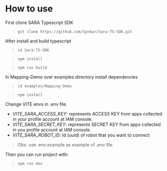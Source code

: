 # How to use

First clone SARA Typescript SDK

> `git clone https://github.com/Synkar/Sara-TS-SDK.git`

After install and build typescript

> `cd Sara-TS-SDK`

> `npm install`

> `npm run build`

In Mapping-Demo over examples directory install dependencies

> `cd examples/Mapping-Demo`

> `npm install`

Change VITE envs in .env file.

 - _VITE_SARA_ACCESS_KEY_: represents ACCESS KEY from apps collected in your profile account at IAM console.
 - _VITE_SARA_SECRET_KEY_: represents SECRET KEY from apps collected in you profile account at IAM console.
 - _VITE_SARA_ROBOT_ID_: Id (uuid) of robot that you want to connect

> Obs: use .env.example as example of .env file

Then you can run project with:

> `npm run dev`
